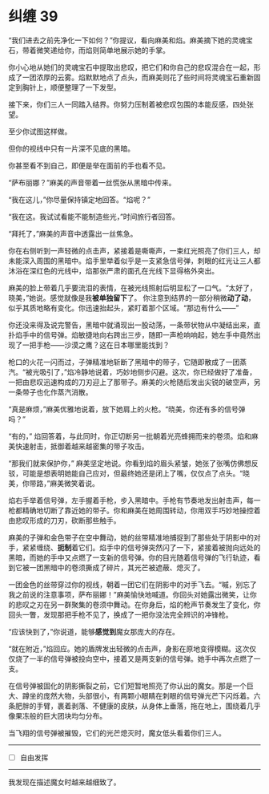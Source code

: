 # 纠缠 39

“我们进去之前先净化一下如何？”你提议，看向麻美和焰。麻美摘下她的灵魂宝石，带着微笑递给你，而焰则简单地展示她的手掌。

你小心地从她们的灵魂宝石中提取出悲叹，把它们和你自己的悲叹混合在一起，形成了一团浓厚的云雾。焰默默地点了点头，而麻美则花了些时间将灵魂宝石重新固定到胸针上，顺便整理了一下发型。

接下来，你们三人一同踏入结界。你努力压制着被悲叹包围的本能反感，四处张望。

至少你试图这样做。

但你的视线中只有一片深不见底的黑暗。

你甚至看不到自己，即便是举在面前的手也看不见。

“萨布丽娜？”麻美的声音带着一丝慌张从黑暗中传来。

“我在这儿，”你尽量保持镇定地回答。“焰呢？”

“我在这。我试试看能不能制造些光，”时间旅行者回答。

“拜托了，”麻美的声音中透露出一丝焦急。

你在右侧听到一声轻微的点击声，紧接着是嘶嘶声，一束红光照亮了你们三人，却未能深入周围的黑暗中。焰手里举着似乎是一支紧急信号弹，刺眼的红光让三人都沐浴在深红色的光线中，焰那张严肃的面孔在光线下显得格外突出。

麻美的脸上带着几乎要流泪的表情，在被光线照射后明显松了一口气。“太好了，晓美，”她说。感觉就像是我**被单独留下**了。
你注意到结界的一部分稍微**动了动**，似乎其质地略有变化。你迅速抬起头，紧盯着那个区域。“那边有什么——”

你还没来得及说完警告，黑暗中就涌现出一股动荡，一条带状物从中凝结出来，直扑焰手中的信号弹。焰敏捷地向右跨出三步，随即一声枪响响起，她左手中竟然出现了一把手枪——沙漠之鹰？这在日本哪里能找到？

枪口的火花一闪而过，子弹精准地斩断了黑暗中的带子，它随即散成了一团蒸汽。“被光吸引了，”焰冷静地说着，巧妙地侧步闪避。这次，你已经做好了准备，一把由悲叹迅速构成的刀刃迎上了那带子。麻美的火枪随后发出尖锐的破空声，另一条带子也化作蒸汽消散。

“真是麻烦，”麻美优雅地说着，放下她肩上的火枪。“晓美，你还有多的信号弹吗？”

“有的，” 焰回答着，与此同时，你正切断另一批朝着光亮蜂拥而来的卷须。焰和麻美快速射击，抵御着越来越密集的带子攻击。

“那我们就来保护你，” 麻美坚定地说。你看到焰的眉头紧皱，她张了张嘴仿佛想反驳，可能是想表明她能自己应对，但最终她还是闭上了嘴，仅仅点了点头。“晓美，你带路，”麻美微笑着说。

焰右手举着信号弹，左手握着手枪，步入黑暗中。手枪有节奏地发出射击声，每一枪都精确地切断了靠近她的带子。你和麻美在她周围转动，你用双手巧妙地操控着由悲叹形成的刀刃，砍断那些触手。

麻美的子弹和金色带子在空中舞动，她的丝带精准地捕捉到了那些处于阴影中的对手，紧紧缠绕、**扼制**着它们。焰手中的信号弹突然闪了一下，紧接着被抛向远处的黑暗，而她的手中又点燃了一支新的信号弹。你的目光随着信号弹的飞行轨迹，看到它被一团黑暗中的卷须撕成了碎片，其光芒被遮蔽、熄灭了。

一团金色的丝带穿过你的视线，朝着一团它们在阴影中的对手飞去。“嘁，别忘了我之前说的注意事项，萨布丽娜！”麻美愉快地喊道。你回头对她露出微笑，让你的悲叹之刃在另一群聚集的卷须中舞动。在你身后，焰的枪声节奏发生了变化，你回头一瞥，发现那把手枪不见了，换成了一把你没法完全辨识的冲锋枪。

“应该快到了，”你说道，能够**感觉到**魔女那庞大的存在。

“就在附近，”焰回应。她的盾牌发出轻微的点击声，身影在原地变得模糊。这次仅仅烧了一半的信号弹被投向空中，接着又是两支新的信号弹。她手中再次点燃了一支。

在信号弹被固化的阴影撕裂之前，它们短暂地照亮了你认出的魔女。那是一个巨大、蹲坐的庞然大物，头部很小，有两颗小眼睛在刺眼的信号弹光芒下闪烁着。六条肥胖的手臂，裹着剥落、不健康的皮肤，从身体上垂落，拖在地上，围绕着几乎像果冻般的巨大团块均匀分布。

当飞翔的信号弹被摧毁，它们的光芒熄灭时，魔女低头看着你们三人。

---

- [ ] 自由发挥

---

我发现在描述魔女时越来越细致了。
